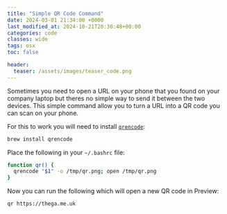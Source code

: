 ```yaml
---
title: "Simple QR Code Command"
date: 2024-03-01 21:34:00 +0000
last_modified_at: 2024-10-21T20:30:48+00:00
categories: code
classes: wide
tags: osx
toc: false

header:
  teaser: /assets/images/teaser_code.png
---
```


Sometimes you need to open a URL on your phone that you found on your company laptop but theres no simple way to send it between the two devices.
This simple command allow you to turn a URL into a QR code you can scan on your phone.

For this to work you will need to install [`qrencode`](https://formulae.brew.sh/formula/qrencode):

```sh
brew install qrencode
```

Place the following in your `~/.bashrc` file:

```sh
function qr() {
  qrencode "$1" -o /tmp/qr.png; open /tmp/qr.png
}
```

Now you can run the following which will open a new QR code in Preview:

```sh
qr https://thega.me.uk
```

